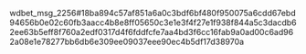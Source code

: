 wdbet_msg_2256#18ba894c57af851a6a0c3bdf6bf480f950075a6cdd67ebd94656b0e02c60fb3aacc4b8e8ff05650c3e1e3f4f27e1f938f844a5c3dacdb62ee63b5eff8f760a2edf0317d4f6fddfcfe7aa4bd3f6cc16fab9a0ad00c6ad962a08e1e78277bb6db6e309ee09037eee90ec4b5df17d38970a